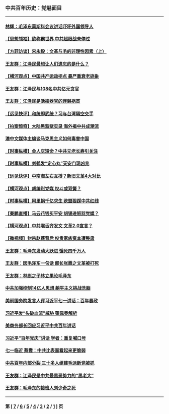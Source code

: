### 中共百年历史：党魁面目
---
#### [林辉：毛泽东莫斯科会议讲话吓坏外国领导人](../../pages/nf1176107/n13917931.md?03310430) 
#### [【思想领袖】欲称霸世界 中共超限战未停过](../../pages/nf1176107/n13745142.md?03310430) 
#### [【方菲访谈】宋永毅：文革与毛的非理性因素（上）](../../pages/nf1176107/n13469956.md?03310430) 
#### [王友群：江泽民最想让人们遗忘的是什么？](../../pages/nf1176107/n13408949.md?03310430) 
#### [【横河观点】中国共产运动拐点 暴严重衰老迹象](../../pages/nf1176107/n13388333.md?03310430) 
#### [王友群：江泽民与108名中共亿元贪官](../../pages/nf1176107/n13352358.md?03310430) 
#### [王友群：江泽民是活摘器官的罪魁祸首](../../pages/nf1176107/n13336903.md?03310430) 
#### [【远见快评】和统即武统？习与台湾隔空交手](../../pages/nf1176107/n13297739.md?03310430) 
#### [【拍案惊奇】大陆黑监狱实录 海外揭中共成潮流](../../pages/nf1176107/n13288853.md?03310430) 
#### [澳中文媒体主编谈马克思主义如何毒害中国](../../pages/nf1176107/n13257387.md?03310430) 
#### [【时事纵横】金人庆短命？中共元老长寿引关注](../../pages/nf1176107/n13217934.md?03310430) 
#### [【时事纵横】刘鹤发“定心丸”天安门现凶兆](../../pages/nf1176107/n13215416.md?03310430) 
#### [【远见快评】中南海左右互搏？新旧文革4大对比](../../pages/nf1176107/n13214745.md?03310430) 
#### [【横河观点】胡编怼党媒 权斗或双簧？](../../pages/nf1176107/n13210864.md?03310430) 
#### [【时事纵横】阿里捐千亿求生 欧盟狠踩中共红线](../../pages/nf1176107/n13206431.md?03310430) 
#### [【秦鹏直播】马云花钱买平安 胡锡进怒怼党媒？](../../pages/nf1176107/n13206392.md?03310430) 
#### [【横河观点】中共喉舌齐发文 文革2.0宣言？](../../pages/nf1176107/n13201248.md?03310430) 
#### [【微视频】封杀赵薇背后 权贵家族资本遭整肃](../../pages/nf1176107/n13197798.md?03310430) 
#### [王友群：毛泽东发动大跃进 饿死四千万人](../../pages/nf1176107/n13177158.md?03310430) 
#### [王友群：因毛泽东一句话 部长张霖之文革被打死](../../pages/nf1176107/n13161711.md?03310430) 
#### [王友群：林彪之子林立果论毛泽东](../../pages/nf1176107/n13128622.md?03310430) 
#### [中共加强控制14亿人思想 躺平主义挑战洗脑](../../pages/nf1176107/n13094299.md?03310430) 
#### [美前国务院发言人评习近平七一讲话：百年暴政](../../pages/nf1176107/n13066986.md?03310430) 
#### [习近平发“头破血流”威胁 蓬佩奥解析](../../pages/nf1176107/n13063604.md?03310430) 
#### [美商务部长回应习近平中共百年讲话](../../pages/nf1176107/n13062903.md?03310430) 
#### [习近平“百年党庆”讲话 学者：重复喊口号](../../pages/nf1176107/n13061411.md?03310430) 
#### [七一临近 蔡霞：中共比表面看起来更脆弱](../../pages/nf1176107/n13056418.md?03310430) 
#### [中共百年内部分裂 三十多人组建毛派新党被抓](../../pages/nf1176107/n13044023.md?03310430) 
#### [王友群：江泽民是中共最黑恶势力的“黑老大”](../../pages/nf1176107/n13022180.md?03310430) 
#### [王友群：毛泽东的接班人刘少奇之死](../../pages/nf1176107/n12991772.md?03310430) 

---
#### 第 [ [7](./7.md?03310430) / [6](./6.md?03310430) / [5](./5.md?03310430) / [4](./4.md?03310430) / [3](./3.md?03310430) / [2](./2.md?03310430) / [1](./1.md?03310430) ] 页
